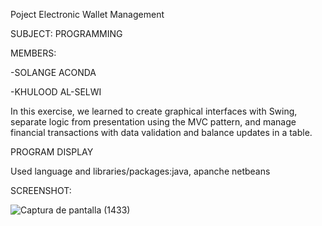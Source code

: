Poject Electronic Wallet Management

SUBJECT: PROGRAMMING

MEMBERS:

-SOLANGE ACONDA

-KHULOOD AL-SELWI

In this exercise, we learned to create graphical interfaces with Swing,
separate logic from presentation using the MVC pattern, 
and manage financial transactions with data validation and balance updates in a table.

PROGRAM DISPLAY

Used language and libraries/packages:java, apanche netbeans

SCREENSHOT:

![Captura de pantalla (1433)](https://github.com/saacondac/UI-Java---Billetera/assets/169868069/a40e056c-59c3-4fa4-a12c-4ccae8956d05)

